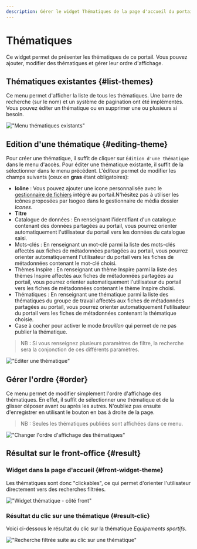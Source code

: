 ```yaml
---
description: Gérer le widget Thématiques de la page d'accueil du portail Isogeo
---
```

# Thématiques

Ce widget permet de présenter les thématiques de ce portail. Vous pouvez ajouter, modifier des thématiques et gérer leur ordre d'affichage. 

## Thématiques existantes {#list-themes}

Ce menu permet d'afficher la liste de tous les thématiques. Une barre de recherche (sur le nom) et un système de pagination ont été implémentés. Vous pouvez éditer un thématique ou en supprimer une ou plusieurs si besoin. 

!["Menu thématiques existants"](/assets/back_list_theme.png)

## Edition d'une thématique {#editing-theme}

Pour créer une thématique, il suffit de cliquer sur `Édition d'une thématique` dans le menu d'accès. Pour éditer une thématique existante, il suffit de la sélectionner dans le menu précédent.
L'éditeur permet de modifier les champs suivants (ceux en **gras** étant obligatoires):

* **Icône** : Vous pouvez ajouter une icone personnalisée avec le [gestionnaire de fichiers](/medias/filesmanager.md) intégré au portail.N'hésitez pas à utiliser les icônes proposées par Isogeo dans le gestionnaire de média dossier *Icones*.
* **Titre**
* Catalogue de données : En renseignant l'identifiant d'un catalogue contenant des données partagées au portail, vous pourrez orienter automatiquement l'utilisateur du portail vers les données du catalogue saisi.
* Mots-clés : En renseignant un mot-clé parmi la liste des mots-clés affectés aux fiches de métadonnées partagées au portail, vous pourrez orienter automatiquement l'utilisateur du portail vers les fiches de métadonnées contenant le mot-clé choisi.
* Thèmes Inspire : En renseignant un thème Inspire parmi la liste des thèmes Inspire affectés aux fiches de métadonnées partagées au portail, vous pourrez orienter automatiquement l'utilisateur du portail vers les fiches de métadonnées contenant le thème Inspire choisi.
* Thématiques : En renseignant une thématique parmi la liste des thématiques du groupe de travail affectés aux fiches de métadonnées partagées au portail, vous pourrez orienter automatiquement l'utilisateur du portail vers les fiches de métadonnées contenant la thématique choisie.
* Case à cocher pour activer le mode *brouillon* qui permet de ne pas publier la thématique.

> NB : Si vous renseignez plusieurs paramètres de filtre, la recherche sera la conjonction de ces différents paramètres.
> 
!["Editer une thématique"](/assets/back_edit_theme.png)

## Gérer l'ordre {#order}

Ce menu permet de modifier simplement l'ordre d'affichage des thématiques. 
En effet, il suffit de sélectionner une thématique et de la glisser déposer avant ou après les autres.
N'oubliez pas ensuite d'enregistrer en utilisant le bouton <i class="ti-save"></i> en bas à droite de la page.

> NB : Seules les thématiques publiées sont affichées dans ce menu.

!["Changer l'ordre d'affichage des thématiques"](/assets/back_order_theme.png)

## Résultat sur le front-office {#result}

### Widget dans la page d'accueil {#front-widget-theme}

Les thématiques sont donc "clickables", ce qui permet d'orienter l'utilisateur directement vers des recherches filtrées.

!["Widget thématique - côté front"](/assets/front_widget_theme.png)

### Résultat du clic sur une thématique {#result-clic}

Voici ci-dessous le résultat du clic sur la thématique *Equipements sportifs*.

!["Recherche filtrée suite au clic sur une thématique"](/assets/front_theme.png)